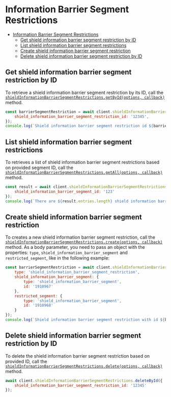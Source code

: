 # Information Barrier Segment Restrictions

<!-- TODO autogenerate description -->

<!-- START doctoc generated TOC please keep comment here to allow auto update -->
<!-- DON'T EDIT THIS SECTION, INSTEAD RE-RUN doctoc TO UPDATE -->

- [Information Barrier Segment Restrictions](#information-barrier-segment-restrictions)
	- [Get shield information barrier segment restriction by ID](#get-shield-information-barrier-segment-restriction-by-id)
	- [List shield information barrier segment restrictions](#list-shield-information-barrier-segment-restrictions)
	- [Create shield information barrier segment restriction](#create-shield-information-barrier-segment-restriction)
	- [Delete shield information barrier segment restriction by ID](#delete-shield-information-barrier-segment-restriction-by-id)

<!-- END doctoc generated TOC please keep comment here to allow auto update -->

<!-- TODO autogenerate -->

## Get shield information barrier segment restriction by ID

To retrieve a shield information barrier segment restriction by its ID, call the [`shieldInformationBarrierSegmentRestrictions.getById(options, callback)`](http://opensource.box.com/box-node-sdk/jsdoc/ShieldInformationBarrierSegmentRestrictionsManager.html#getById)
method.

<!-- sample get_shield_information_barrier_segment_restrictions_id -->

```js
const barrierSegmentRestriction = await client.shieldInformationBarrierSegmentRestrictions.getById({
	shield_information_barrier_segment_restriction_id: '12345',
});
console.log(`Shield information barrier segment restriction id ${barrierSegmentRestriction.id}`);
```

## List shield information barrier segment restrictions

To retrieves a list of shield information barrier segment restrictions based on provided segment ID, call the [`shieldInformationBarrierSegmentRestrictions.getAll(options, callback)`](http://opensource.box.com/box-node-sdk/jsdoc/ShieldInformationBarrierSegmentRestrictionsManager.html#getAll)
method.

<!-- sample get_shield_information_barrier_segment_restrictions -->

```js
const result = await client.shieldInformationBarrierSegmentRestrictions.getAll({
	shield_information_barrier_segment_id: '123'
});
console.log(`There are ${result.entries.length} shield information barrier segment restrictions`);
```

## Create shield information barrier segment restriction

To creates a new shield information barrier segment restriction, call the [`shieldInformationBarrierSegmentRestrictions.create(options, callback)`](http://opensource.box.com/box-node-sdk/jsdoc/ShieldInformationBarrierSegmentRestrictionsManager.html#create)
method. As a body parameter, you need to pass an object with the properties: `type`, `shield_information_barrier_segment` and `restricted_segment`, like in the following example:

<!-- sample post_shield_information_barrier_segment_restrictions -->

```js
const barrierSegmentRestriction = await client.shieldInformationBarrierSegmentRestrictions.create({
	type: 'shield_information_barrier_segment_restriction',
	shield_information_barrier_segment: {
		type: 'shield_information_barrier_segment',
		id: '1910967'
	},
	restricted_segment: {
		type: 'shield_information_barrier_segment',
		id: '1910968'
	}
});
console.log(`Shield information barrier segment restriction with id ${barrierSegmentRestriction.id} was created`);
```

## Delete shield information barrier segment restriction by ID

To delete the shield information barrier segment restriction based on provided ID, call the [`shieldInformationBarrierSegmentRestrictions.delete(options, callback)`](http://opensource.box.com/box-node-sdk/jsdoc/ShieldInformationBarrierSegmentRestrictionsManager.html#deleteById)
method.

<!-- sample delete_shield_information_barrier_segment_restrictions_id -->

```js
await client.shieldInformationBarrierSegmentRestrictions.deleteById({
	shield_information_barrier_segment_restriction_id: '12345'
});
```
